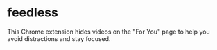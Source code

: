 # feedless
This Chrome extension hides videos on the "For You" page to help you avoid distractions and stay focused.
